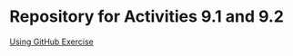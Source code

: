 # Repository for Activities 9.1 and 9.2
<a href="https://natkwofie.github.io/Time Machine"> Using GitHub Exercise </a>
